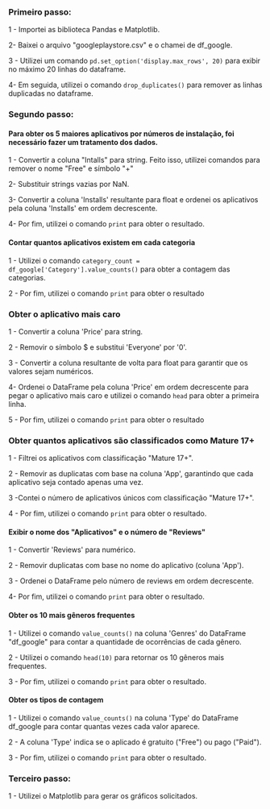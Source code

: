 ### Primeiro passo: 

1 - Importei as biblioteca Pandas e Matplotlib.

2- Baixei o arquivo "googleplaystore.csv" e o chamei de df_google.

3 - Utilizei um comando  `pd.set_option('display.max_rows', 20)` para exibir no máximo 20 linhas do dataframe. 

4- Em seguida, utilizei o comando `drop_duplicates()` para remover as linhas duplicadas no dataframe.

### Segundo passo: 

#### Para obter os 5 maiores aplicativos por números de instalação, foi necessário fazer um tratamento dos dados.

1 - Convertir a coluna "Intalls" para string. Feito isso, utilizei comandos para remover o nome "Free" e símbolo "+"

2- Substituir strings vazias por NaN.

3- Convertir a coluna 'Installs' resultante  para float e ordenei os aplicativos pela coluna 'Installs' em ordem decrescente.

4- Por fim, utilizei o comando `print` para obter o resultado.

#### Contar quantos aplicativos existem em cada categoria 

1 - Utilizei o comando `category_count = df_google['Category'].value_counts()` para obter a contagem das categorias. 

2 - Por fim, utilizei o comando `print` para obter o resultado

### Obter o aplicativo mais caro 

1 - Convertir a coluna 'Price' para string.

2 - Removir o símbolo $ e substitui 'Everyone' por '0'.

3 - Convertir  a coluna resultante de volta para float para garantir que os valores sejam numéricos.

4- Ordenei o DataFrame pela coluna 'Price' em ordem decrescente para pegar o aplicativo mais caro e utilizei o comando 
`head` para obter a primeira linha.

5 - Por fim, utilizei o comando `print` para obter o resultado

### Obter quantos aplicativos são classificados como Mature 17+ 

1 - Filtrei  os aplicativos com classificação "Mature 17+".

2 - Removir as duplicatas com base na coluna 'App', garantindo que cada aplicativo seja contado apenas uma vez.

3 -Contei o número de aplicativos únicos com classificação "Mature 17+".

4 - Por fim, utilizei o comando `print` para obter o resultado.

####  Exibir o nome dos "Aplicativos" e o número de "Reviews"

1 - Convertir 'Reviews' para numérico.

2 - Removir duplicatas com base no nome do aplicativo (coluna 'App').

3 - Ordenei o DataFrame pelo número de reviews em ordem decrescente.

4- Por fim, utilizei o comando `print` para obter o resultado.

#### Obter os 10 mais gêneros frequentes

1 - Utilizei o comando `value_counts()` na coluna 'Genres' do DataFrame "df_google" para contar a quantidade de ocorrências de cada gênero.

2 - Utilizei o comando `head(10)` para retornar os 10 gêneros mais frequentes.

3 - Por fim, utilizei o comando `print` para obter o resultado.

#### Obter os tipos de contagem 

1 - Utilizei o comando `value_counts()` na coluna 'Type' do DataFrame df_google para contar quantas vezes cada valor aparece.

2 - A coluna 'Type' indica se o aplicado é gratuito ("Free") ou pago ("Paid").

3 - Por fim, utilizei o comando `print` para obter o resultado.

### Terceiro passo:

1 - Utilizei o Matplotlib para gerar os gráficos solicitados.